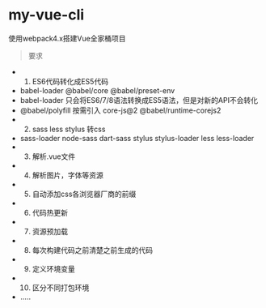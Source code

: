 # my-vue-cli
使用webpack4.x搭建Vue全家桶项目

> 要求
- 1. ES6代码转化成ES5代码
- babel-loader @babel/core @babel/preset-env
- babel-loader 只会将ES6/7/8语法转换成ES5语法，但是对新的API不会转化  
- @babel/polyfill 按需引入 core-js@2 @babel/runtime-corejs2
- 2. sass less stylus 转css
- sass-loader node-sass dart-sass stylus stylus-loader less less-loader
- 3. 解析.vue文件
- 4. 解析图片，字体等资源
- 5. 自动添加css各浏览器厂商的前缀
- 6. 代码热更新
- 7. 资源预加载
- 8. 每次构建代码之前清楚之前生成的代码
- 9. 定义环境变量
- 10. 区分不同打包环境
- .....